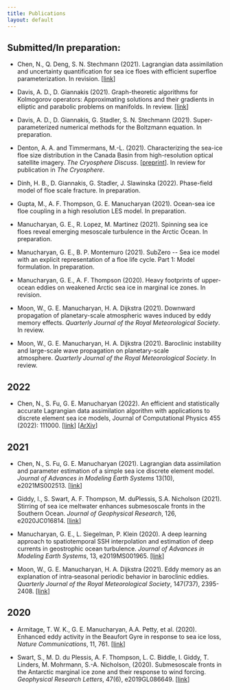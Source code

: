 ```yaml
---
title: Publications
layout: default
---
```

## Submitted/In preparation:

- Chen, N., Q. Deng, S. N. Stechmann (2021). Lagrangian data assimilation and uncertainty quantification for sea ice floes with efficient superfloe parameterization. In revision. [[link](https://arxiv.org/abs/2105.13569)]

- Davis, A. D., D. Giannakis (2021). Graph-theoretic algorithms for Kolmogorov operators: Approximating solutions and their gradients in elliptic and parabolic problems on manifolds. In review. [[link](https://arxiv.org/abs/2104.15124)]

- Davis, A. D., D. Giannakis, G. Stadler, S. N. Stechmann (2021). Super-parameterized numerical methods for the Boltzmann equation. In preparation.  

- Denton, A. A. and Timmermans, M.-L. (2021). Characterizing the sea-ice floe size distribution in the Canada Basin from high-resolution optical satellite imagery. *The Cryosphere Discuss*. [[preprint](https://doi.org/10.5194/tc-2021-368)]. In review for publication in *The Cryosphere*.

- Dinh, H. B., D. Giannakis, G. Stadler, J. Slawinska (2022). Phase-field model of floe scale fracture. In preparation.  

- Gupta, M., A. F. Thompson, G. E. Manucharyan (2021). Ocean-sea ice floe coupling in a high resolution LES model. In preparation.

- Manucharyan, G. E., R. Lopez, M. Martinez (2021). Spinning sea ice floes reveal emerging mesoscale turbulence in the Arctic Ocean. In preparation.

- Manucharyan, G. E., B. P. Montemuro (2021). SubZero -- Sea ice model with an explicit representation of a floe life cycle. Part 1: Model formulation. In preparation.

- Manucharyan, G. E., A. F. Thompson (2020). Heavy footprints of upper-ocean eddies on weakened Arctic sea ice in marginal ice zones. In revision.

- Moon, W., G. E. Manucharyan, H. A. Dijkstra (2021). Downward propagation of planetary-scale atmospheric waves induced by eddy memory effects. *Quarterly Journal of the Royal Meteorological Society*. In review.

- Moon, W., G. E. Manucharyan, H. A. Dijkstra (2021). Baroclinic instability and large-scale wave propagation on planetary-scale atmosphere. *Quarterly Journal of the Royal Meteorological Society*. In review.

## 2022

- Chen, N., S. Fu, G. E. Manucharyan (2022). An efficient and statistically accurate Lagrangian data assimilation algorithm with applications to discrete element sea ice models, Journal of Computational Physics 455 (2022): 111000. [[link](https://www.sciencedirect.com/science/article/pii/S0021999122000626)] [[ArXiv](https://arxiv.org/abs/2108.00855)]

## 2021


- Chen, N., S. Fu, G. E. Manucharyan (2021). Lagrangian data assimilation and parameter estimation of a simple sea ice discrete element model. *Journal of Advances in Modeling Earth Systems* 13(10), e2021MS002513. [[link](https://doi.org/10.1029/2021MS002513)]

- Giddy, I., S. Swart, A. F. Thompson, M. duPlessis, S.A. Nicholson (2021). Stirring of sea ice meltwater enhances submesoscale fronts in the Southern Ocean. *Journal of Geophysical Research*, 126, e2020JC016814. [[link](https://doi.org/10.1029/2020JC016814)] 

- Manucharyan, G. E., L. Siegelman, P. Klein (2020). A deep learning approach to spatiotemporal SSH interpolation and estimation of deep currents in geostrophic ocean turbulence. *Journal of Advances in Modeling Earth Systems*, 13, e2019MS001965. [[link]](https://doi.org/10.1029/2019MS001965)

- Moon, W., G. E. Manucharyan, H. A. Dijkstra  (2021). Eddy memory as an explanation of intra‐seasonal periodic behavior in baroclinic eddies. *Quarterly Journal of the Royal Meteorological Society*, 147(737), 2395-2408. [[link]](https://doi.org/10.1002/qj.4030)

## 2020

- Armitage, T. W. K., G. E. Manucharyan, A.A. Petty, et al. (2020). Enhanced eddy activity in the Beaufort Gyre in response to sea ice loss, *Nature Communications*, 11, 761. [[link](https://doi.org/10.1038/s41467-020-14449-z)]


- Swart, S., M. D. du Plessis, A. F. Thompson, L. C. Biddle, I. Giddy, T. Linders, M. Mohrmann, S.-A. Nicholson, (2020). Submesoscale fronts in the Antarctic marginal ice zone and their response to wind forcing. *Geophysical Research Letters*, 47(6), e2019GL086649. [[link](https://doi.org/10.1029/2019GL086649)]

